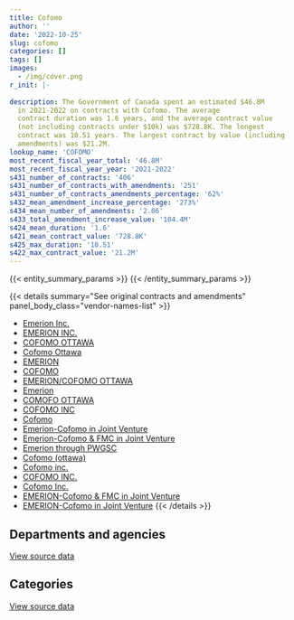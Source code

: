 ```yaml
---
title: Cofomo
author: ''
date: '2022-10-25'
slug: cofomo
categories: []
tags: []
images:
  - /img/cover.png
r_init: |-
  
description: The Government of Canada spent an estimated $46.8M
  in 2021-2022 on contracts with Cofomo. The average
  contract duration was 1.6 years, and the average contract value
  (not including contracts under $10k) was $728.8K. The longest
  contract was 10.51 years. The largest contract by value (including
  amendments) was $21.2M.
lookup_name: 'COFOMO'
most_recent_fiscal_year_total: '46.8M'
most_recent_fiscal_year_year: '2021-2022'
s431_number_of_contracts: '406'
s431_number_of_contracts_with_amendments: '251'
s431_number_of_contracts_amendments_percentage: '62%'
s432_mean_amendment_increase_percentage: '273%'
s434_mean_number_of_amendments: '2.06'
s433_total_amendment_increase_value: '104.4M'
s424_mean_duration: '1.6'
s421_mean_contract_value: '728.8K'
s425_max_duration: '10.51'
s422_max_contract_value: '21.2M'
---
```


<script src="/rmarkdown-libs/htmlwidgets/htmlwidgets.js"></script>
<link href="/rmarkdown-libs/datatables-css/datatables-crosstalk.css" rel="stylesheet" />
<script src="/rmarkdown-libs/datatables-binding/datatables.js"></script>
<script src="/rmarkdown-libs/jquery/jquery-3.6.0.min.js"></script>
<link href="/rmarkdown-libs/dt-core-bootstrap/css/dataTables.bootstrap.min.css" rel="stylesheet" />
<link href="/rmarkdown-libs/dt-core-bootstrap/css/dataTables.bootstrap.extra.css" rel="stylesheet" />
<script src="/rmarkdown-libs/dt-core-bootstrap/js/jquery.dataTables.min.js"></script>
<script src="/rmarkdown-libs/dt-core-bootstrap/js/dataTables.bootstrap.min.js"></script>
<link href="/rmarkdown-libs/crosstalk/css/crosstalk.min.css" rel="stylesheet" />
<script src="/rmarkdown-libs/crosstalk/js/crosstalk.min.js"></script>
<script src="/rmarkdown-libs/htmlwidgets/htmlwidgets.js"></script>
<link href="/rmarkdown-libs/datatables-css/datatables-crosstalk.css" rel="stylesheet" />
<script src="/rmarkdown-libs/datatables-binding/datatables.js"></script>
<script src="/rmarkdown-libs/jquery/jquery-3.6.0.min.js"></script>
<link href="/rmarkdown-libs/dt-core-bootstrap/css/dataTables.bootstrap.min.css" rel="stylesheet" />
<link href="/rmarkdown-libs/dt-core-bootstrap/css/dataTables.bootstrap.extra.css" rel="stylesheet" />
<script src="/rmarkdown-libs/dt-core-bootstrap/js/jquery.dataTables.min.js"></script>
<script src="/rmarkdown-libs/dt-core-bootstrap/js/dataTables.bootstrap.min.js"></script>
<link href="/rmarkdown-libs/crosstalk/css/crosstalk.min.css" rel="stylesheet" />
<script src="/rmarkdown-libs/crosstalk/js/crosstalk.min.js"></script>

{{< entity_summary_params >}}
{{< /entity_summary_params >}}

{{< details summary="See original contracts and amendments" panel_body_class="vendor-names-list" >}}
- [Emerion Inc.](https://search.open.canada.ca/en/ct/?sort=contract_value_f%20desc&page=1&search_text=%22Emerion%20Inc.%22)
- [EMERION INC.](https://search.open.canada.ca/en/ct/?sort=contract_value_f%20desc&page=1&search_text=%22EMERION%20INC.%22)
- [COFOMO OTTAWA](https://search.open.canada.ca/en/ct/?sort=contract_value_f%20desc&page=1&search_text=%22COFOMO%20OTTAWA%22)
- [Cofomo Ottawa](https://search.open.canada.ca/en/ct/?sort=contract_value_f%20desc&page=1&search_text=%22Cofomo%20Ottawa%22)
- [EMERION](https://search.open.canada.ca/en/ct/?sort=contract_value_f%20desc&page=1&search_text=%22EMERION%22)
- [COFOMO](https://search.open.canada.ca/en/ct/?sort=contract_value_f%20desc&page=1&search_text=%22COFOMO%22)
- [EMERION/COFOMO OTTAWA](https://search.open.canada.ca/en/ct/?sort=contract_value_f%20desc&page=1&search_text=%22EMERION%2fCOFOMO%20OTTAWA%22)
- [Emerion](https://search.open.canada.ca/en/ct/?sort=contract_value_f%20desc&page=1&search_text=%22Emerion%22)
- [COMOFO OTTAWA](https://search.open.canada.ca/en/ct/?sort=contract_value_f%20desc&page=1&search_text=%22COMOFO%20OTTAWA%22)
- [COFOMO INC](https://search.open.canada.ca/en/ct/?sort=contract_value_f%20desc&page=1&search_text=%22COFOMO%20INC%22)
- [Cofomo](https://search.open.canada.ca/en/ct/?sort=contract_value_f%20desc&page=1&search_text=%22Cofomo%22)
- [Emerion-Cofomo in Joint Venture](https://search.open.canada.ca/en/ct/?sort=contract_value_f%20desc&page=1&search_text=%22Emerion-Cofomo%20in%20Joint%20Venture%22)
- [Emerion-Cofomo & FMC in Joint Venture](https://search.open.canada.ca/en/ct/?sort=contract_value_f%20desc&page=1&search_text=%22Emerion-Cofomo%20%26%20FMC%20in%20Joint%20Venture%22)
- [Emerion through PWGSC](https://search.open.canada.ca/en/ct/?sort=contract_value_f%20desc&page=1&search_text=%22Emerion%20through%20PWGSC%22)
- [Cofomo (ottawa)](https://search.open.canada.ca/en/ct/?sort=contract_value_f%20desc&page=1&search_text=%22Cofomo%20%28ottawa%29%22)
- [Cofomo inc.](https://search.open.canada.ca/en/ct/?sort=contract_value_f%20desc&page=1&search_text=%22Cofomo%20inc.%22)
- [COFOMO INC.](https://search.open.canada.ca/en/ct/?sort=contract_value_f%20desc&page=1&search_text=%22COFOMO%20INC.%22)
- [Cofomo Inc.](https://search.open.canada.ca/en/ct/?sort=contract_value_f%20desc&page=1&search_text=%22Cofomo%20Inc.%22)
- [EMERION-Cofomo & FMC in Joint Venture](https://search.open.canada.ca/en/ct/?sort=contract_value_f%20desc&page=1&search_text=%22EMERION-Cofomo%20%26%20FMC%20in%20Joint%20Venture%22)
- [EMERION-Cofomo in Joint Venture](https://search.open.canada.ca/en/ct/?sort=contract_value_f%20desc&page=1&search_text=%22EMERION-Cofomo%20in%20Joint%20Venture%22)
{{< /details >}}

## Departments and agencies

<div id="htmlwidget-1" style="width:100%;height:auto;" class="datatables html-widget"></div>
<script type="application/json" data-for="htmlwidget-1">{"x":{"style":"bootstrap","filter":"none","vertical":false,"data":[["<a href=\"/departments/aafc-aac/\">Agriculture and Agri-Food Canada<\/a>","<a href=\"/departments/atssc-scdata/\">Administrative Tribunals Support Service of Canada<\/a>","<a href=\"/departments/cbsa-asfc/\">Canada Border Services Agency<\/a>","<a href=\"/departments/cfia-acia/\">Canadian Food Inspection Agency<\/a>","<a href=\"/departments/cic/\">Immigration, Refugees and Citizenship Canada<\/a>","<a href=\"/departments/cnsc-ccsn/\">Canadian Nuclear Safety Commission<\/a>","<a href=\"/departments/cra-arc/\">Canada Revenue Agency<\/a>","<a href=\"/departments/csc-scc/\">Correctional Service of Canada<\/a>","<a href=\"/departments/dfatd-maecd/\">Global Affairs Canada<\/a>","<a href=\"/departments/dfo-mpo/\">Fisheries and Oceans Canada<\/a>","<a href=\"/departments/dnd-mdn/\">National Defence<\/a>","<a href=\"/departments/esdc-edsc/\">Employment and Social Development Canada<\/a>","<a href=\"/departments/ic/\">Innovation, Science and Economic Development Canada<\/a>","<a href=\"/departments/isc-sac/\">Indigenous Services Canada<\/a>","<a href=\"/departments/jus/\">Department of Justice Canada<\/a>","<a href=\"/departments/nrcan-rncan/\">Natural Resources Canada<\/a>","<a href=\"/departments/nserc-crsng/\">Natural Sciences and Engineering Research Council of Canada<\/a>","<a href=\"/departments/oag-bvg/\">Office of the Auditor General of Canada<\/a>","<a href=\"/departments/osfi-bsif/\">Office of the Superintendent of Financial Institutions Canada<\/a>","<a href=\"/departments/pc/\">Parks Canada<\/a>","<a href=\"/departments/pch/\">Canadian Heritage<\/a>","<a href=\"/departments/pco-bcp/\">Privy Council Office<\/a>","<a href=\"/departments/phac-aspc/\">Public Health Agency of Canada<\/a>","<a href=\"/departments/ps-sp/\">Public Safety Canada<\/a>","<a href=\"/departments/pwgsc-tpsgc/\">Public Services and Procurement Canada<\/a>","<a href=\"/departments/rcmp-grc/\">Royal Canadian Mounted Police<\/a>","<a href=\"/departments/ssc-spc/\">Shared Services Canada<\/a>","<a href=\"/departments/tc/\">Transport Canada<\/a>","<a href=\"/departments/tsb-bst/\">Transportation Safety Board of Canada<\/a>"],[1245546.31,null,17519821.96,44790.99,784911.11,415288.11,608162.23,null,823533.68,337125.52,237846.17,220320.85,6305546.72,null,1393303.08,null,442682.75,null,583011.76,357863.33,1304363.6,1099687.76,null,29618.36,786267.74,1339321.6,4273825.45,2325469.77,null],[3734973.13,null,16983157.3,85057.76,1004466.67,610076.19,1975678.35,null,1682455.89,163421.36,863346.65,73641.49,3951196.58,null,1387386.8,103520.09,405312.99,767712.65,1383125.74,484792.69,24860,1154192.64,null,null,2817451.68,1495788.78,4287211.9,2331840.92,94919.09],[5763586.45,null,11285401.38,84825.36,1093252.22,272299.84,3112219.8,112776.48,2203862.18,463239.62,1886955.25,null,3208787.08,14238.26,1121499.23,null,765113.92,1248859.46,1090920.14,731667.88,1222825.59,1152403.62,99666,null,1862849.97,1039825.6,2917634.99,778637.12,533472.63],[7000896.66,39831.99,8246281.32,164666.59,null,437197.91,4315865.61,188823,3693587.68,262528.37,1925940.25,null,5685280.1,39.12,927710.99,null,983909.03,1248859.46,802904.78,2340394.33,2519909.74,236278.7,null,null,3662988.61,543800.42,934136.28,281091.48,373730.38]],"container":"<table class=\"table table-striped table-hover row-border order-column display\">\n  <thead>\n    <tr>\n      <th>Department<\/th>\n      <th>2018-2019<\/th>\n      <th>2019-2020<\/th>\n      <th>2020-2021<\/th>\n      <th>2021-2022<\/th>\n    <\/tr>\n  <\/thead>\n<\/table>","options":{"order":[[4,"desc"]],"pageLength":10,"autoWidth":true,"columnDefs":[{"targets":1,"render":"function(data, type, row, meta) {\n    return type !== 'display' ? data : DTWidget.formatCurrency(data, \"$\", 2, 3, \",\", \".\", true, null);\n  }"},{"targets":2,"render":"function(data, type, row, meta) {\n    return type !== 'display' ? data : DTWidget.formatCurrency(data, \"$\", 2, 3, \",\", \".\", true, null);\n  }"},{"targets":3,"render":"function(data, type, row, meta) {\n    return type !== 'display' ? data : DTWidget.formatCurrency(data, \"$\", 2, 3, \",\", \".\", true, null);\n  }"},{"targets":4,"render":"function(data, type, row, meta) {\n    return type !== 'display' ? data : DTWidget.formatCurrency(data, \"$\", 2, 3, \",\", \".\", true, null);\n  }"},{"width":"16%","targets":[1,2,3,4]},{"className":"dt-right","targets":[1,2,3,4]}],"orderClasses":false}},"evals":["options.columnDefs.0.render","options.columnDefs.1.render","options.columnDefs.2.render","options.columnDefs.3.render"],"jsHooks":[]}</script>
<p class="text-right">
<a href="https://github.com/GoC-Spending/contracts-data/tree/main/data/out/vendors/cofomo/summary_by_fiscal_year_by_department.csv" class="source-data-link btn btn-link">View source data</a>
</p>

## Categories

<div id="htmlwidget-2" style="width:100%;height:auto;" class="datatables html-widget"></div>
<script type="application/json" data-for="htmlwidget-2">{"x":{"style":"bootstrap","filter":"none","vertical":false,"data":[["<a href=\"/categories/defence/\">Defence<\/a>","<a href=\"/categories/professional_services/\">Professional services<\/a>","<a href=\"/categories/information_technology/\">Information technology<\/a>"],[237846.17,254575.78,41985886.86],[863346.65,574605.48,46427635.2],[1886955.25,1997816.26,40182048.56],[1925940.25,3617699.22,41273013.34]],"container":"<table class=\"table table-striped table-hover row-border order-column display\">\n  <thead>\n    <tr>\n      <th>Category<\/th>\n      <th>2018-2019<\/th>\n      <th>2019-2020<\/th>\n      <th>2020-2021<\/th>\n      <th>2021-2022<\/th>\n    <\/tr>\n  <\/thead>\n<\/table>","options":{"order":[[4,"desc"]],"dom":"t","pageLength":30,"autoWidth":true,"columnDefs":[{"targets":1,"render":"function(data, type, row, meta) {\n    return type !== 'display' ? data : DTWidget.formatCurrency(data, \"$\", 2, 3, \",\", \".\", true, null);\n  }"},{"targets":2,"render":"function(data, type, row, meta) {\n    return type !== 'display' ? data : DTWidget.formatCurrency(data, \"$\", 2, 3, \",\", \".\", true, null);\n  }"},{"targets":3,"render":"function(data, type, row, meta) {\n    return type !== 'display' ? data : DTWidget.formatCurrency(data, \"$\", 2, 3, \",\", \".\", true, null);\n  }"},{"targets":4,"render":"function(data, type, row, meta) {\n    return type !== 'display' ? data : DTWidget.formatCurrency(data, \"$\", 2, 3, \",\", \".\", true, null);\n  }"},{"width":"16%","targets":[1,2,3,4]},{"className":"dt-right","targets":[1,2,3,4]}],"orderClasses":false,"lengthMenu":[10,25,30,50,100]}},"evals":["options.columnDefs.0.render","options.columnDefs.1.render","options.columnDefs.2.render","options.columnDefs.3.render"],"jsHooks":[]}</script>
<p class="text-right">
<a href="https://github.com/GoC-Spending/contracts-data/tree/main/data/out/vendors/cofomo/summary_by_fiscal_year_by_category.csv" class="source-data-link btn btn-link">View source data</a>
</p>
